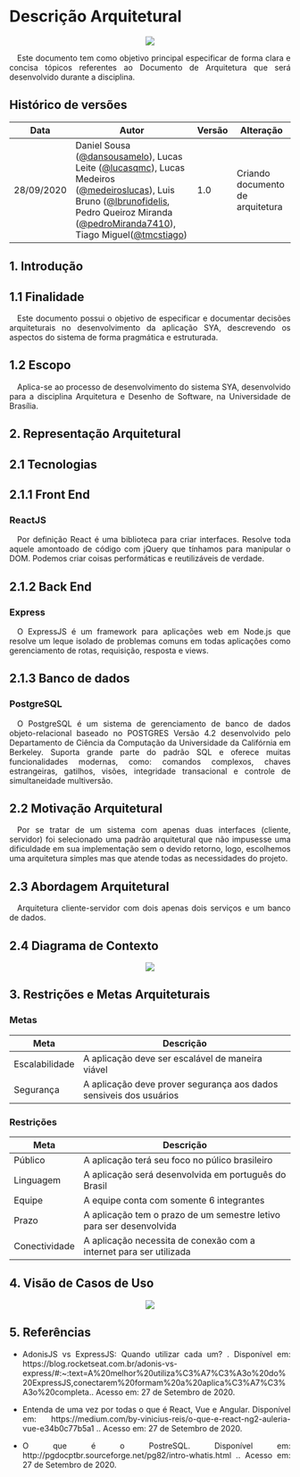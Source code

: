 # Descrição Arquitetural

<div style="display: flex; justify-content: center; align-items:center;">
    <img src="https://unbarqdsw.github.io/2020.1_G11_SYA/assets/modelagem/arch.png">
</div>

<p align="justify">&emsp;Este documento tem como objetivo principal especificar de forma clara e concisa tópicos referentes ao Documento de Arquitetura que será desenvolvido durante a disciplina.</p>

## **Histórico de versões**

| Data | Autor | Versão | Alteração |   
| ---- | ------ | ------ | ------ |
| 28/09/2020 | Daniel Sousa ([@dansousamelo](https://github.com/dansousamelo)), Lucas Leite ([@lucasqmc](https://github.com/lucasqmc)), Lucas Medeiros ([@medeiroslucas](https://github.com/medeiroslucas)), Luis Bruno ([@lbrunofidelis](https://github.com/lbrunofidelis), Pedro Queiroz Miranda ([@pedroMiranda7410](https://github.com/pedroMiranda7410)), Tiago Miguel([@tmcstiago](https://github.com/tmcstiago)) | 1.0 | Criando documento de arquitetura |

## **1. Introdução**

## **1.1 Finalidade**

<p align="justify">&emsp;Este documento possui o objetivo de especificar e documentar decisões arquiteturais no desenvolvimento da aplicação SYA, descrevendo os aspectos do sistema de forma pragmática e estruturada.</p>

## **1.2 Escopo**

<p align="justify">&emsp;Aplica-se ao processo de desenvolvimento do sistema SYA, desenvolvido para  a disciplina Arquitetura e Desenho de Software, na Universidade de Brasília.</p>

## **2. Representação Arquitetural**

## **2.1 Tecnologias**

## **2.1.1 Front End**

### ReactJS

<p align="justify">&emsp;Por definição React é uma biblioteca para criar interfaces. Resolve toda aquele amontoado de código com jQuery que tínhamos para manipular o DOM. Podemos criar coisas performáticas e reutilizáveis de verdade.</p>

## **2.1.2 Back End**

### Express

<p align="justify">&emsp;O ExpressJS é um framework para aplicações web em Node.js que resolve um leque isolado de problemas comuns em todas aplicações como gerenciamento de rotas, requisição, resposta e views.</p>

## **2.1.3 Banco de dados**

### PostgreSQL

<p align="justify">&emsp;O PostgreSQL é um sistema de gerenciamento de banco de dados objeto-relacional baseado no POSTGRES Versão 4.2 desenvolvido pelo Departamento de Ciência da Computação da Universidade da Califórnia em Berkeley. Suporta grande parte do padrão SQL e oferece muitas funcionalidades modernas, como: comandos complexos, chaves estrangeiras, gatilhos, visões, integridade transacional e controle de simultaneidade multiversão.</p>

## **2.2 Motivação Arquitetural**

<p align="justify">&emsp;Por se tratar de um sistema com apenas duas interfaces (cliente, servidor) foi selecionado uma padrão arquitetural que não impusesse uma dificuldade em sua implementação sem o devido retorno, logo, escolhemos uma arquitetura simples mas que atende todas as necessidades do projeto.</p>

## **2.3 Abordagem Arquitetural**

<p align="justify">&emsp;Arquitetura cliente-servidor com dois apenas dois serviços e um banco de dados.</p>

## **2.4 Diagrama de Contexto**

<div style="display: flex; justify-content: center; align-items:center;">
    <img src="https://unbarqdsw.github.io/2020.1_G11_SYA/assets/modelagem/abordagem_arquitetural.jpeg">
</div>


## **3. Restrições e Metas Arquiteturais**

### Metas

| Meta | Descrição |  
| ---- | ------ | 
| Escalabilidade | A aplicação deve ser escalável de maneira viável |
| Segurança | A aplicação deve prover segurança aos dados sensiveis dos usuários |

### Restrições

| Meta | Descrição |  
| ---- | ------ | 
| Público | A aplicação terá seu foco no púlico brasileiro |
| Linguagem | A aplicação será desenvolvida em português do Brasil |
| Equipe | A equipe conta com somente 6 integrantes |
| Prazo | A aplicação tem o prazo de um semestre letivo para ser desenvolvida |
| Conectividade | A aplicação necessita de conexão com a internet para ser utilizada |

## **4. Visão de Casos de Uso**

<div style="display: flex; justify-content: center; align-items:center;">
    <img src="https://unbarqdsw.github.io/2020.1_G11_SYA/assets/diagrama_casos_de_uso/casos_de_uso.png">
</div>

## **5. Referências**

 * <p align="justify">AdonisJS vs ExpressJS: Quando utilizar cada um? . Disponível em: https://blog.rocketseat.com.br/adonis-vs-express/#:~:text=A%20melhor%20utiliza%C3%A7%C3%A3o%20do%20ExpressJS,conectarem%20formam%20a%20aplica%C3%A7%C3%A3o%20completa.. Acesso em: 27 de Setembro de 2020.
</p>

 * <p align="justify">Entenda de uma vez por todas o que é React, Vue e Angular. Disponível em: https://medium.com/by-vinicius-reis/o-que-e-react-ng2-auleria-vue-e34b0c77b5a1 .. Acesso em: 27 de Setembro de 2020.
</p>

 * <p align="justify">O que é o PostreSQL. Disponível em: http://pgdocptbr.sourceforge.net/pg82/intro-whatis.html .. Acesso em: 27 de Setembro de 2020.
</p>


